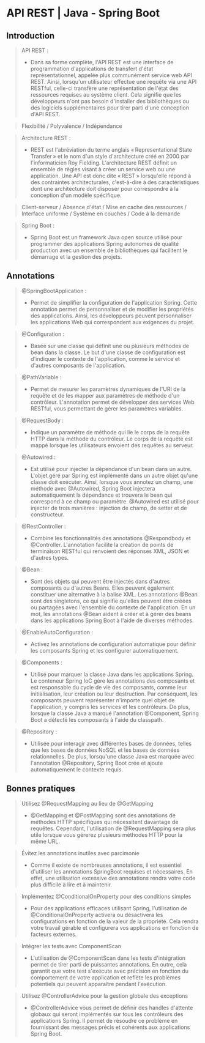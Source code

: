 # API REST | Java - Spring Boot

## Introduction

> API REST : 
> - Dans sa forme complète, l'API REST est une interface de programmation d'applications de transfert d'état représentationnel, appelée plus communément service web API REST. Ainsi, lorsqu'un utilisateur effectue une requête via une API RESTful, celle-ci transfère une représentation de l'état des ressources requises au système client. Cela signifie que les développeurs n'ont pas besoin d'installer des bibliothèques ou des logiciels supplémentaires pour tirer parti d'une conception d'API REST.

> Flexibilité / Polyvalence / Indépendance

> Architecture REST :
> - REST est l'abréviation du terme anglais « Representational State Transfer » et le nom d'un style d'architecture créé en 2000 par l'informaticien Roy Fielding. L'architecture REST définit un ensemble de règles visant à créer un service web ou une application. Une API est donc dite « REST » lorsqu'elle répond à des contraintes architecturales, c'est-à-dire à des caractéristiques dont une architecture doit disposer pour correspondre à la conception d'un modèle spécifique.

> Client-serveur / Absence d'état / Mise en cache des ressources / Interface uniforme / Système en couches / Code à la demande

> Spring Boot : 
> - Spring Boot est un framework Java open source utilisé pour programmer des applications Spring autonomes de qualité production avec un ensemble de bibliothèques qui facilitent le démarrage et la gestion des projets.

## Annotations 
> @SpringBootApplication : 
> - Permet de simplifier la configuration de l'application Spring. Cette annotation permet de personnaliser et de modifier les propriétés des applications. Ainsi, les développeurs peuvent personnaliser les applications Web qui correspondent aux exigences du projet.

> @Configuration :
> - Basée sur une classe qui définit une ou plusieurs méthodes de bean dans la classe. Le but d'une classe de configuration est d'indiquer le contexte de l'application, comme le service et d'autres composants de l'application.

> @PathVariable : 
> - Permet de mesurer les paramètres dynamiques de l'URI de la requête et de les mapper aux paramètres de méthode d'un contrôleur. L'annotation permet de développer des services Web RESTful, vous permettant de gérer les paramètres variables.

> @RequestBody : 
> - Indique un paramètre de méthode qui lie le corps de la requête HTTP dans la méthode du contrôleur. Le corps de la requête est mappé lorsque les utilisateurs envoient des requêtes au serveur.

> @Autowired :
> - Est utilisé pour injecter la dépendance d'un bean dans un autre. L'objet géré par Spring est implémenté dans un autre objet qu'une classe doit exécuter.
Ainsi, lorsque vous annotez un champ, une méthode avec @Autowired, Spring Boot injectera automatiquement la dépendance et trouvera le bean qui correspond à ce champ ou paramètre. @Autowired est utilisé pour injecter de trois manières : injection de champ, de setter et de constructeur.

> @RestController :
> - Combine les fonctionnalités des annotations @Respondbody et @Controller. L'annotation facilite la création de points de terminaison RESTful qui renvoient des réponses XML, JSON et d'autres types.

> @Bean :
> - Sont des objets qui peuvent être injectés dans d'autres composants ou d'autres Beans. Elles peuvent également constituer une alternative à la balise XML. Les annotations @Bean sont des singletons, ce qui signifie qu'elles peuvent être créées ou partagées avec l'ensemble du contexte de l'application.
En un mot, les annotations @Bean aident à créer et à gérer des beans dans les applications Spring Boot à l'aide de diverses méthodes.

> @EnableAutoConfiguration :
> - Activez les annotations de configuration automatique pour définir les composants Spring et les configurer automatiquement.

> @Components : 
> - Utilisé pour marquer la classe Java dans les applications Spring. Le conteneur Spring IoC gère les annotations des composants et est responsable du cycle de vie des composants, comme leur initialisation, leur création ou leur destruction.
Par conséquent, les composants peuvent représenter n'importe quel objet de l'application, y compris les services et les contrôleurs. De plus, lorsque la classe Java a marqué l'annotation @Component, Spring Boot a détecté les composants à l'aide du classpath.

> @Repository : 
> - Utilisée pour interagir avec différentes bases de données, telles que les bases de données NoSQL et les bases de données relationnelles. De plus, lorsqu'une classe Java est marquée avec l'annotation @Repository, Spring Boot crée et ajoute automatiquement le contexte requis.

## Bonnes pratiques

> Utilisez @RequestMapping au lieu de @GetMapping
> - @GetMapping et @PostMapping sont des annotations de méthodes HTTP spécifiques qui nécessitent davantage de requêtes. Cependant, l'utilisation de @RequestMapping sera plus utile lorsque vous gérerez plusieurs méthodes HTTP pour la même URL.

> Évitez les annotations inutiles avec parcimonie
> - Comme il existe de nombreuses annotations, il est essentiel d'utiliser les annotations SpringBoot requises et nécessaires. En effet, une utilisation excessive des annotations rendra votre code plus difficile à lire et à maintenir.

> Implémentez @ConditionalOnProperty pour des conditions simples
> - Pour des applications efficaces utilisant Spring, l'utilisation de @ConditionalOnProperty activera ou désactivera les configurations en fonction de la valeur de la propriété. Cela rendra votre travail gérable et configurera vos applications en fonction de facteurs externes.

> Intégrer les tests avec ComponentScan
> - L'utilisation de @ComponentScan dans les tests d'intégration permet de tirer parti de puissantes annotations. En outre, cela garantit que votre test s'exécute avec précision en fonction du comportement de votre application et reflète les problèmes potentiels qui peuvent apparaître pendant l'exécution.

> Utilisez @ControllerAdvice pour la gestion globale des exceptions
> - @ControllerAdvice vous permet de définir des handles d'attente globaux qui seront implémentés sur tous les contrôleurs des applications Spring. Il permet de résoudre ce problème en fournissant des messages précis et cohérents aux applications Spring Boot.
